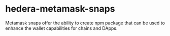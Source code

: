 # hedera-metamask-snaps
Metamask snaps offer the ability to create npm package that can be used to enhance the wallet capabilities for chains and DApps.
